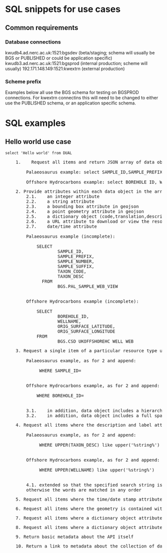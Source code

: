 # SQL snippets for use cases

## Common requirements

### Database connections  

kwudb4.ad.nerc.ac.uk:1521:bgsdev  (beta/staging; schema will usually be BGS or PUBLISHED or could be application specific)
kwudb3.ad.nerc.ac.uk:1521:bgsprod  (internal production; scheme will usually)
192.171.148.149:1521:kwextrn    (external production)

### Scheme prefix
Examples below all use the BGS schema for testing on BGSPROD connections.
For kwextrn connectins this will need to be changed to either use the PUBLISHED schema, or an application specific schema.

# SQL examples

## Hello world use case

`select 'Hello world' from DUAL`


<pre id="use-case-1">
    1.    Request all items and return JSON array of data objects.
	
        Palaeosaurus example: select SAMPLE_ID,SAMPLE_PREFIX,SAMPLE_NUMBER,SAMPLE_SUFFIX FROM BGS.PAL_SAMPLE_WEB_VIEW
		
        Offshore Hydrocarbons example: select BOREHOLE_ID, WELLNAME from BGS.CSD_UKOFFSHOREHC_WELL_WEB       
</pre>

<pre id="use-case-2">
    2. Provide attributes within each data object in the array that includes
        2.1.    an integer attribute
        2.2.    a string attribute
        2.3.    a bounding box attribute in geojson 
        2.4.    a point geometry attribute in geojson
        2.5.    a dictionary object (code,translation,description)
        2.6.    a URL attribute to download or view the resource
        2.7.    date/time attribute
        
        Palaeosaurus example (incomplete): 
        
            SELECT
                    SAMPLE_ID,
                    SAMPLE_PREFIX,
                    SAMPLE_NUMBER,
                    SAMPLE_SUFFIX,
                    TAXON_CODE,
                    TAXON_DESC
              FROM
                    BGS.PAL_SAMPLE_WEB_VIEW
              
              
        Offshore Hydrocarbons example (incomplete): 
        
            SELECT
                    BOREHOLE_ID, 
                    WELLNAME, 
                    ORIG_SURFACE_LATITUDE, 
                    ORIG_SURFACE_LONGITUDE
            FROM 
                    BGS.CSD_UKOFFSHOREHC_WELL_WEB 
</pre>

<pre id="use-case-3">
    3. Request a single item of a particular resource type using its id, and return a JSON data ojbect containing all the attributes in 1.1 to 1.8.
    
        Palaeosaurus example, as for 2 and append: 
        
             WHERE SAMPLE_ID=
              
              
        Offshore Hydrocarbons example, as for 2 and append: 
        
            WHERE BOREHOLE_ID=
    
        
        3.1.    in addition, data object includes a hierarchical dictionary object (code,translation,description, array of child objects)
        3.2.    in addition, data object includes a full spatial footprint attribute in geojson (a feature collection)
</pre>

<pre id="use-case-4">
    4. Request all items where the description and label attributes contain a specified text string, returning the same response as 1.
        
        Palaeosaurus example, as for 2 and append: 
        
             WHERE UPPER(TAXON_DESC) like upper('%string%')
              
              
        Offshore Hydrocarbons example, as for 2 and append: 
        
             WHERE UPPER(WELLNAME) like upper('%string%')
            
        
        4.1. extended so that the specified search string is used in a google style search, where double quotes contain phrases to match exactly but
        otherwise the words are matched in any order
</pre>

<pre id="use-case-5">
    5. Request all items where the time/date stamp attribute is contained within a specified time interval, returning the same response as 1.
</pre>

<pre id="use-case-6">
    6. Request all items where the geometry is contained within a specified bounding box, returning the same response as 1.
</pre>

<pre id="use-case-7">
    7. Request all items where a dictionary object attribute matches a specified single value, returning the same response as 1
</pre>

<pre id="use-case-8">
    8. Request all items where a dictionary object attribute matches a list of specified values, returning the same response as 1
</pre>

<pre id="use-case-9">
    9. Return basic metadata about the API itself
</pre>

<pre id="use-case-10">
    10. Return a link to metadata about the collection of data items
</pre>